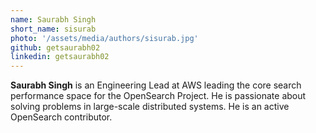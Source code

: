 ```yaml
---
name: Saurabh Singh
short_name: sisurab
photo: '/assets/media/authors/sisurab.jpg'
github: getsaurabh02
linkedin: getsaurabh02
---
```


**Saurabh Singh** is an Engineering Lead at AWS leading the core search performance space for the OpenSearch Project. He is passionate about solving problems in large-scale distributed systems. He is an active OpenSearch contributor.
